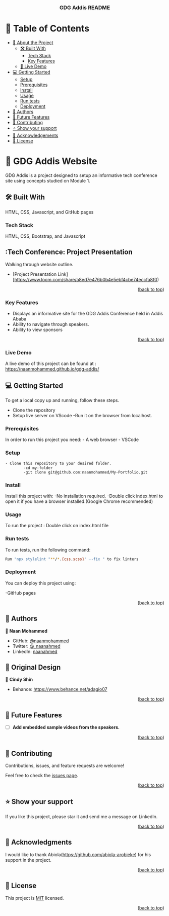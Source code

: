 <a name="readme-top"></a>

<div align="center">
  <h3><b>GDG Addis README</b></h3>
</div>

<!-- TABLE OF CONTENTS -->

# 📗 Table of Contents

- [📖 About the Project](#about-project)
  - [🛠 Built With](#built-with)
    - [Tech Stack](#tech-stack)
    - [Key Features](#key-features)
  - [🚀 Live Demo](#live-demo)
- [💻 Getting Started](#getting-started)
  - [Setup](#setup)
  - [Prerequisites](#prerequisites)
  - [Install](#install)
  - [Usage](#usage)
   - [Run tests](#run-tests)
  - [Deployment](#triangular_flag_on_post-deployment)
- [👥 Authors](#authors)
- [🔭 Future Features](#future-features)
- [🤝 Contributing](#contributing)
- [⭐️ Show your support](#support)
- [🙏 Acknowledgements](#acknowledgements)
- [📝 License](#license)

<!-- PROJECT DESCRIPTION -->

# 📖 GDG Addis Website <a name="about-project"></a>


GDG Addis is a project designed to setup an informative tech conference site using concepts studied on Module 1.

## 🛠 Built With <a name="built-with"></a> 
HTML, CSS, Javascript, and GitHub pages

### Tech Stack <a name="tech-stack"></a> 
HTML, CSS, Bootstrap, and Javascript

<!-- Project Presntation -->

## :Tech Conference: Project Presentation <a name="project-presentation"></a>

Walking through website outline.

- [Project Presentation Link] [https://www.loom.com/share/a8ed7e476b0b4e5ebf4cbe74eccfa8f0)

<p align="right">(<a href="#readme-top">back to top</a>)</p>
<!-- Features -->

### Key Features <a name="key-features"></a>

- Displays an informative site for the GDG Addis Conference held in Addis Ababa
- Ability to navigate through speakers.
- Ability to view sponsors


<p align="right">(<a href="#readme-top">back to top</a>)</p>

### Live Demo
A live demo of this project can be found at :
  https://naanmohammed.github.io/gdg-addis/

<!-- GETTING STARTED -->

## 💻 Getting Started <a name="getting-started"></a>

To get a local copy up and running, follow these steps.
  - Clone the repository
  - Setup live server on VScode
  -Run it on the browser from localhost.

### Prerequisites

In order to run this project you need:
    - A web browser 
    - VSCode

### Setup

    - Clone this repository to your desired folder.
            -cd my-folder
            -git clone git@github.com:naanmohammed/My-Portfolio.git

### Install

Install this project with:
    -No installation required.
    -Double click index.html to open it if you have a browser installed.(Google Chrome recommended)

### Usage

To run the project :
    Double click on index.html file

### Run tests

To run tests, run the following command:

```sh
Run "npx stylelint "**/*.{css,scss}" --fix " to fix linters 
```


### Deployment

You can deploy this project using:

  -GitHub pages


<p align="right">(<a href="#readme-top">back to top</a>)</p>
  
<!-- AUTHORS -->

## 👥 Authors <a name="authors"></a>

👤 **Naan Mohammed**

- GitHub: [@naanmohammed](https://github.com/naanmohammed)
- Twitter: [@_naanahmed](https://twitter.com/twitterhandle)
- LinkedIn: [naanahmed](https://linkedin.com/in/naanahmed)

## 👥 Original Design <a name="authors"></a>
👤 **Cindy Shin**
- Behance: https://www.behance.net/adagio07

<p align="right">(<a href="#readme-top">back to top</a>)</p>

<!-- FUTURE FEATURES -->

## 🔭 Future Features <a name="future-features"></a>

- [ ] **Add embedded sample videos from the speakers.**


<p align="right">(<a href="#readme-top">back to top</a>)</p>

<!-- CONTRIBUTING -->

## 🤝 Contributing <a name="contributing"></a>

Contributions, issues, and feature requests are welcome!

Feel free to check the [issues page](https://github.com/naanmohammed/gdg-addis/issues).

<p align="right">(<a href="#readme-top">back to top</a>)</p>

<!-- SUPPORT -->

## ⭐️ Show your support <a name="support"></a>

If you like this project, please star it and send me a message on LinkedIn.

<p align="right">(<a href="#readme-top">back to top</a>)</p>

<!-- ACKNOWLEDGEMENTS -->

## 🙏 Acknowledgments <a name="acknowledgements"></a>

I would like to thank Abiola(https://github.com/abiola-arobieke) for his support in the project.

<p align="right">(<a href="#readme-top">back to top</a>)</p>


<!-- LICENSE -->

## 📝 License <a name="license"></a>

This project is [MIT](./LICENSE) licensed.


<p align="right">(<a href="#readme-top">back to top</a>)</p>
